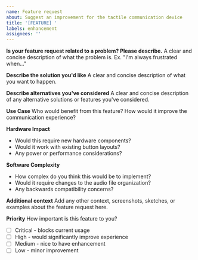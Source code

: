 ```yaml
---
name: Feature request
about: Suggest an improvement for the tactile communication device
title: '[FEATURE] '
labels: enhancement
assignees: ''
---
```


**Is your feature request related to a problem? Please describe.**
A clear and concise description of what the problem is. Ex. "I'm always frustrated when..."

**Describe the solution you'd like**
A clear and concise description of what you want to happen.

**Describe alternatives you've considered**
A clear and concise description of any alternative solutions or features you've considered.

**Use Case**
Who would benefit from this feature? How would it improve the communication experience?

**Hardware Impact**
- Would this require new hardware components?
- Would it work with existing button layouts?
- Any power or performance considerations?

**Software Complexity**
- How complex do you think this would be to implement?
- Would it require changes to the audio file organization?
- Any backwards compatibility concerns?

**Additional context**
Add any other context, screenshots, sketches, or examples about the feature request here.

**Priority**
How important is this feature to you?
- [ ] Critical - blocks current usage
- [ ] High - would significantly improve experience  
- [ ] Medium - nice to have enhancement
- [ ] Low - minor improvement
